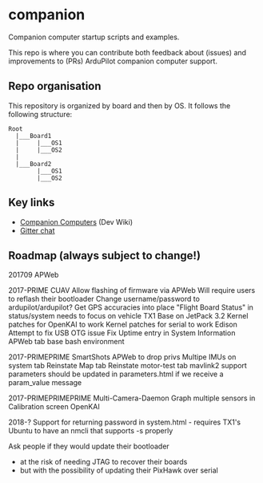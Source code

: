 # companion

Companion computer startup scripts and examples.

This repo is where you can contribute both feedback about (issues) and improvements to (PRs) ArduPilot companion computer support.


## Repo organisation

This repository is organized by board and then by OS. It follows the following structure:

```
Root
  |___Board1
  |     |___OS1
  |     |___OS2
  |
  |___Board2
  		|___OS1
  		|___OS2
```  
## Key links

* [Companion Computers](http://ardupilot.org/dev/docs/companion-computers.html) (Dev Wiki)
* [Gitter chat](https://gitter.im/ArduPilot/companion)


## Roadmap (always subject to change!)

201709
  APWeb

2017-PRIME
  CUAV
  Allow flashing of firmware via APWeb
    Will require users to reflash their bootloader
  Change username/password to ardupilot/ardupilot?
  Get GPS accuracies into place
  "Flight Board Status" in status/system needs to focus on vehicle
  TX1
    Base on JetPack 3.2
    Kernel patches for OpenKAI to work
    Kernel patches for serial to work
  Edison
    Attempt to fix USB OTG issue
    Fix Uptime entry in System Information APWeb tab
  base bash environment

2017-PRIMEPRIME
  SmartShots
  APWeb to drop privs
  Multipe IMUs on system tab
  Reinstate Map tab
  Reinstate motor-test tab
  mavlink2 support
  parameters should be updated in parameters.html if we receive a param_value message

2017-PRIMEPRIMEPRIME
  Multi-Camera-Daemon
  Graph multiple sensors in Calibration screen
  OpenKAI

2018-?
  Support for returning password in system.html
    - requires TX1's Ubuntu to have an nmcli that supports -s properly


Ask people if they would update their bootloader
 - at the risk of needing JTAG to recover their boards
 - but with the possibility of updating their PixHawk over serial

